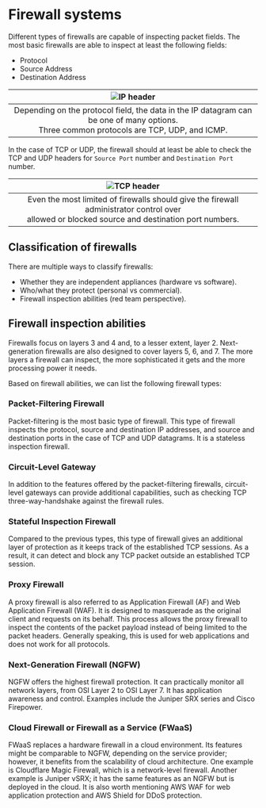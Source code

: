 # Firewall systems

Different types of firewalls are capable of inspecting packet fields. The most basic firewalls are able to inspect 
at least the following fields:

* Protocol
* Source Address
* Destination Address

| ![IP header](/_static/images/ip-header.png) |
|:--:|
| Depending on the protocol field, the data in the IP datagram can be one of many options. <br>Three common protocols are TCP, UDP, and ICMP. |

In the case of TCP or UDP, the firewall should at least be able to check the TCP and UDP headers for `Source Port` 
number and `Destination Port` number.

| ![TCP header](/_static/images/tcp-header.png) |
|:--:|
| Even the most limited of firewalls should give the firewall administrator control over <br>allowed or blocked source and destination port numbers. |

## Classification of firewalls

There are multiple ways to classify firewalls:

* Whether they are independent appliances (hardware vs software).
* Who/what they protect (personal vs commercial).
* Firewall inspection abilities (red team perspective).

## Firewall inspection abilities

Firewalls focus on layers 3 and 4 and, to a lesser extent, layer 2. Next-generation firewalls are also designed to 
cover layers 5, 6, and 7. The more layers a firewall can inspect, the more sophisticated it gets and the more 
processing power it needs.

Based on firewall abilities, we can list the following firewall types:

### Packet-Filtering Firewall

Packet-filtering is the most basic type of firewall. This type of firewall inspects the protocol, source and 
destination IP addresses, and source and destination ports in the case of TCP and UDP datagrams. 
It is a stateless inspection firewall.

### Circuit-Level Gateway

In addition to the features offered by the packet-filtering firewalls, circuit-level 
gateways can provide additional capabilities, such as checking TCP three-way-handshake against the firewall rules.

### Stateful Inspection Firewall

Compared to the previous types, this type of firewall gives an additional layer of 
protection as it keeps track of the established TCP sessions. As a result, it can detect and block any TCP packet 
outside an established TCP session.

### Proxy Firewall

A proxy firewall is also referred to as Application Firewall (AF) and Web Application Firewall (WAF). 
It is designed to masquerade as the original client and requests on its behalf. This process allows the proxy firewall 
to inspect the contents of the packet payload instead of being limited to the packet headers. Generally speaking, 
this is used for web applications and does not work for all protocols.

### Next-Generation Firewall (NGFW) 

NGFW offers the highest firewall protection. It can practically monitor all network 
layers, from OSI Layer 2 to OSI Layer 7. It has application awareness and control. Examples include the Juniper SRX 
series and Cisco Firepower.

### Cloud Firewall or Firewall as a Service (FWaaS)

FWaaS replaces a hardware firewall in a cloud environment. Its 
features might be comparable to NGFW, depending on the service provider; however, it benefits from the scalability 
of cloud architecture. One example is Cloudflare Magic Firewall, which is a network-level firewall. Another example is 
Juniper vSRX; it has the same features as an NGFW but is deployed in the cloud. It is also worth mentioning AWS WAF 
for web application protection and AWS Shield for DDoS protection.
